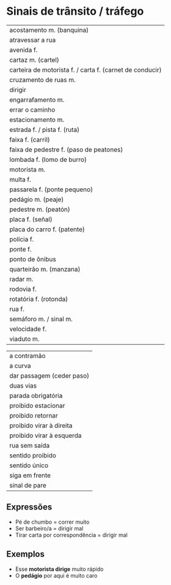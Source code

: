# Sinais de trânsito / tráfego

||
| -- |
| acostamento m. (banquina) |
| atravessar a rua |
| avenida f. |
| cartaz m. (cartel) |
| carteira de motorista f. / carta f. (carnet de conducir) |
| cruzamento de ruas m. |
| dirigir |
| engarrafamento m. |
| errar o caminho |
| estacionamento m. |
| estrada f. / pista f. (ruta) |
| faixa f. (carril) |
| faixa de pedestre f. (paso de peatones) |
| lombada f. (lomo de burro) |
| motorista m. |
| multa f. |
| passarela f. (ponte pequeno) |
| pedágio m. (peaje) |
| pedestre m. (peatón) |
| placa f. (señal) |
| placa do carro f. (patente) |
| polícia f. |
| ponte f. |
| ponto de ônibus |
| quarteirão m. (manzana) |
| radar m. |
| rodovia f. |
| rotatória f. (rotonda) |
| rua f.|
| semáforo m. / sinal m. |
| velocidade f. |
| viaduto m. |

||
| -- |
| a contramão |
| a curva |
| dar passagem (ceder paso) |
| duas vias |
| parada obrigatória |
| proibido estacionar |
| proibido retornar |
| proibido virar à direita |
| proibido virar à esquerda |
| rua sem saída |
| sentido proibido |
| sentido único |
| siga em frente |
| sinal de pare |

## Expressões

* Pé de chumbo = correr muito
* Ser barbeiro/a =  dirigir mal
* Tirar carta por correspondência = dirigir mal

## Exemplos

* Esse **motorista dirige** muito rápido
* O **pedágio** por aqui é muito caro
